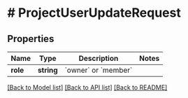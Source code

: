 # # ProjectUserUpdateRequest

## Properties

Name | Type | Description | Notes
------------ | ------------- | ------------- | -------------
**role** | **string** | &#x60;owner&#x60; or &#x60;member&#x60; |

[[Back to Model list]](../../README.md#models) [[Back to API list]](../../README.md#endpoints) [[Back to README]](../../README.md)
